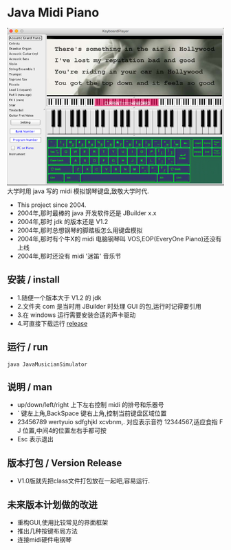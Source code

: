 # Java Midi Piano
![](https://github.com/whyyygh/JavaMidiPiano/blob/master/ScreenShot/v1.png)
大学时用 java 写的 midi 模拟钢琴键盘,致敬大学时代.
* This project since 2004.
* 2004年,那时最棒的 java 开发软件还是 JBuilder x.x
* 2004年,那时 jdk 的版本还是 V1.2
* 2004年,那时总想钢琴的脚踏板怎么用键盘模拟
* 2004年,那时有个牛X的 midi 电脑钢琴叫 VOS,EOP(EveryOne Piano)还没有上线
* 2004年,那时还没有 midi '迷笛' 音乐节
## 安装 / install
* 1.随便一个版本大于 V1.2 的 jdk
* 2.文件夹 com 是当时用 JBuilder 时处理 GUI 的包,运行时记得要引用
* 3.在 windows 运行需要安装合适的声卡驱动
* 4.可直接下载运行 [release](https://github.com/whyyygh/JavaMidiPiano/releases)
## 运行 / run
    java JavaMusicianSimulator
## 说明 / man
* up/down/left/right 上下左右控制 midi 的排号和乐器号
* ` 键左上角,BackSpace 键右上角,控制当前键盘区域位置
* 23456789 wertyuio sdfghjkl xcvbnm,. 对应表示音符 12344567,适应食指 F J 位置,中间4的位置左右手都可按
* Esc 表示退出 
## 版本打包 / Version Release
* V1.0版就先把class文件打包放在一起吧,容易运行.

## 未来版本计划做的改进
* 重构GUI,使用比较常见的界面框架
* 推出几种按键布局方法
* 连接midi硬件电钢琴